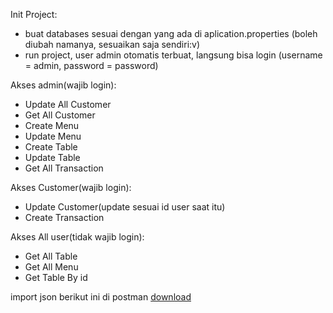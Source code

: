 Init Project:
- buat databases sesuai dengan yang ada di aplication.properties (boleh diubah namanya, sesuaikan saja sendiri:v)
- run project, user admin otomatis terbuat, langsung bisa login (username = admin, password = password)

Akses admin(wajib login):
- Update All Customer
- Get All Customer
- Create Menu
- Update Menu
- Create Table
- Update Table
- Get All Transaction

Akses Customer(wajib login):
- Update Customer(update sesuai id user saat itu)
- Create Transaction 

Akses All user(tidak wajib login):
- Get All Table
- Get All Menu
- Get Table By id


import json berikut ini di postman [download](https://drive.google.com/file/d/1Jxk5VvBmJVp5wB01A_T-colJaYZmS_vL/view?usp=sharing)



